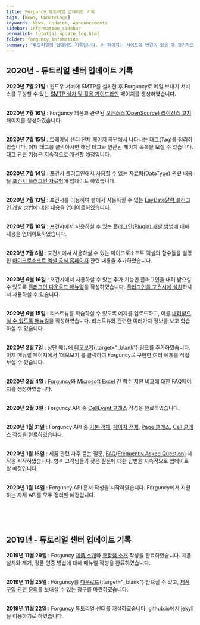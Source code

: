 ```yaml
---
title: Forguncy 튜토리얼 업데이트 기록
tags: [News, UpdateLogs]
keywords: News, Updates, Announcements
sidebar: information_sidebar
permalink: tutotial_update_log.html
folder: forguncy_infomation
summary: "튜토리얼의 업데이트 기록입니다. 이 페이지는 사이트에 변경이 있을 때 정기적으로 업데이트 됩니다. 튜토리얼의 어떤 부분이 바뀌었는지 확인하세요."
---
```


<h2>2020년 - 튜토리얼 센터 업데이트 기록</h2>

**2020년 7월 21일** : 윈도우 서버에 SMTP를 설치한 후 Forguncy로 메일 보내기 서비스를 구성할 수 있는 [SMTP 설치 및 활용 가이드라인]({{site.url}}/windows_iis_smtp.html) 페이지를 생성하였습니다.<br /><br />

**2020년 7월 16일** : Forguncy 제품과 관련된 [오픈소스(OpenSource) 라이선스 고지]({{site.url}}/fgc3rdparty_license_notice.html) 페이지를 생성하였습니다.<br /><br />

**2020년 7월 15일** : 트레이닝 센터 전체 페이지 하단에서 나타나는 태그(Tag)를 정리하였습니다. 이제 태그를 클릭하시면 해당 태그와 연관된 페이지 목록을 보실 수 있습니다. 태그 관련 기능은 지속적으로 개선할 예정입니다.<br /><br />

**2020년 7월 14일** : 포건시 플러그인에서 사용할 수 있는 자료형(DataType) 관련 내용을 [포건시 플러그인 자료형]({{site.url}}/forguncy5_plugins_dev_datatype.html)에 업데이트 하였습니다.<br /><br />

**2020년 7월 13일** : 포건시를 이용하여 웹에서 사용하실 수 있는 [LayDate달력 플러그인 개발 방법]({{site.url}}/forguncy5_plugins_dev_laydate.html)에 대한 내용을 업데이트하였습니다.<br /><br />

**2020년 7월 10일** : 포건시에서 사용하실 수 있는 [플러그인(Plugin) 개발 방법]({{site.url}}/forguncy5_plugins_development.html)에 대해 내용을 업데이트하였습니다.<br /><br />

**2020년 7월 6일** : 포건시에서 사용하실 수 있는 마이크로소프트 엑셀의 함수들을 설명한 [마이크로소프트 엑셀 공식 홈페이지]({{site.url}}/forguncy5_faq_excel_comparison.html) 관련 내용을 추가하였습니다.<br /><br />

**2020년 6월 16일** : 포건시에서 사용하실 수 있는 추가 기능인 플러그인을 내려 받으실 수 있도록 [플러그인 다운로드 매뉴얼]({{site.url}}/forguncy5_plugins_download.html)을 작성하였습니다. [플러그인을 포건시에 설치]({{site.url}}/forguncy5_plugins_installation.html)하셔서 사용하실 수 있습니다.<br /><br />

**2020년 6월 15일** : 리스트뷰를 학습하실 수 있도록 예제를 업로드하고, 이를 [내려받으실 수 있도록 매뉴얼]({{site.url}}/forguncy5_listview_download_trainingmaterial.html)을 작성하였습니다. 리스트뷰와 관련한 여러가지 정보를 보고 학습하실 수 있습니다.<br /><br />

**2020년 2월 7일** : 상단 메뉴에 [데모보기](https://forguncy.co.kr/demo/){:target="_blank"} 링크를 추가하였습니다. 이제 매뉴얼 페이지에서 '데모보기'를 클릭하여 Forguncy로 구현한 여러 예제를 직접 보실 수 있습니다.<br /><br />

**2020년 2월 4일** : [Forguncy와 Microsoft Excel 간 함수 지원 비교]({{site.url}}/forguncy5_faq_excel_comparison.html)에 대한 FAQ페이지를 생성하였습니다.<br /><br />

**2020년 2월 3일** : Forguncy API 중 [CellEvent 클래스]({{site.url}}/fgc5jsapi_cellevent-class-list.html) 작성을 완료하였습니다.<br /><br />

**2020년 1월 31일** : Forguncy API 중 [기본 객체]({{site.url}}/fgc5jsapi_namespace.html), [페이지 객체]({{site.url}}/fgc5jsapi_page-variable.html), [Page 클래스]({{site.url}}/fgc5jsapi_page-class-list.html), [Cell 클래스]({{site.url}}/fgc5jsapi_cell-class-list.html) 작성을 완료하였습니다.<br /><br />

**2020년 1월 16일** : 제품 관련 자주 묻는 질문, [FAQ(Frequently Asked Question)]({{site.url}}/forguncy5_faq_general.html) 제작을 시작하였습니다. 향후 고객님들의 잦은 질문에 대한 답변을 지속적으로 업데이트 할 예정입니다.<br /><br />

**2020년 1월 14일** : Forguncy API 문서 작성을 시작하였습니다. Forguncy에서 지원하는 자체 API를 모두 정리할 예정입니다.<br /><br />

<br /><br />

<h2>2019년 - 튜토리얼 센터 업데이트 기록</h2>

**2019년 11월 29일** : Forguncy [제품 소개]({{site.url}}/product_introduction.html)와 [특장점 소개]({{site.url}}/forguncy_characteristic.html) 작성을 완료하였습니다. 제품 설치와 제거, 정품 인증 방법에 대해 매뉴얼 작성을 완료하였습니다.<br /><br />

**2019년 11월 25일** : Forguncy를 [다운로드](https://www.grapecity.co.kr/download/forguncy){:target="_blank"} 받으실 수 있고, [제품 구입 관련 문의](mailto:sales-kor@grapecity.com)를 보내실 수 있는 창구를 마련하였습니다.<br /><br />

**2019년 11월 22일** : Forguncy 튜토리얼 센터를 개설하였습니다. github.io에서 jekyll을 이용하기로 하였습니다.<br /><br />